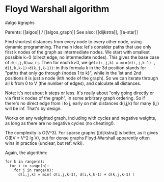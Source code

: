 # Floyd Warshall algorithm

#algo #graphs

Parents: [[algos]] / [[algos_graph]]
See also: [[dijkstra]], [[a-star]]

Find shortest distances from every node to every other node, using dynamic programming. The main idea: let's consider paths that use only first k nodes of the graph as intermediate nodes. We start with smallest possible k=0 (direct edge, no intermediate nodes). This gives the base case of `d(i,j,0)=w_ij`. Then for each k>0, we get `d(i,j,k) = min(d(i,j,k-1) , d(i,k,k-1)+d(k,j,k-1))`: in this formula k in the 3d position stands for "paths that only go through {nodes 1 to k}", while in the 1st and 2nd positions it is just a node (kth node of the graph). So we can iterate through all k from 0 to V (the number of edges), and calculate all distances.

Note: it's not about k steps or less. It's really about "only going directly or via first k nodes of the graph", in some arbitrary graph ordering. So if there's no direct edge from i to j, early on min distances d(i,j,k) for many (i,j) will be inf. That's by design.

Works on any weighted graph, including with cycles and negative weights, as long as there are no negative cycles (no cheating!).

The complexity is O(V^3). For sparse graphs [[dijkstra]] is better, as it gives O(EV + V^2 lg V), but for dense graphs Floyd-Warshall apparently often wins in practice (unclear, but ref: wiki).

Again, the algorithm:
```
for k in range(n):
  for i in range(n):
    for j in range(n):
      d(i,j,k) = min( d(i,j,k-1), d(i,k,k-1) + d(k,j,k-1) )
```